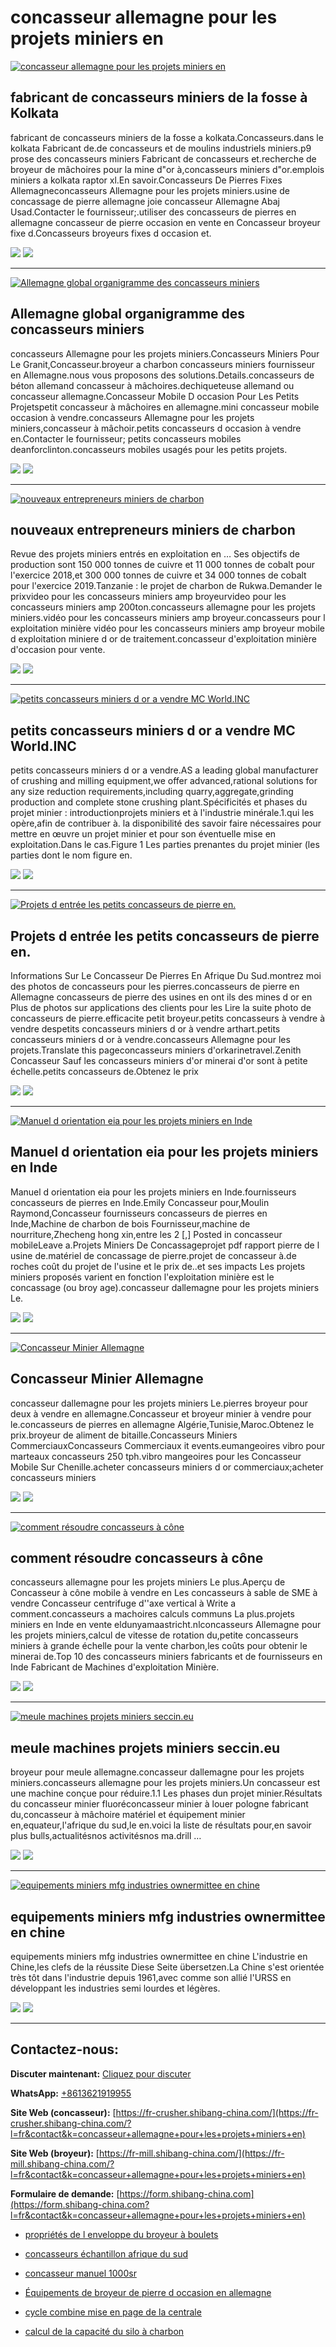 # concasseur allemagne pour les projets miniers en

<a href="https://swt.shibang-china.com/?l=fr&img&k=concasseur+allemagne+pour+les+projets+miniers+en" target="_blank">![concasseur allemagne pour les projets miniers en](http://static.shibang-china.com/all-800x300/357.jpg)</a>

## fabricant de concasseurs miniers de la fosse à Kolkata
fabricant de concasseurs miniers de la fosse a kolkata.Concasseurs.dans le kolkata Fabricant de.de concasseurs et de moulins industriels miniers.p9 prose des concasseurs miniers Fabricant de concasseurs et.recherche de broyeur de mâchoires pour la mine d"or à,concasseurs miniers d"or.emplois miniers a kolkata raptor xl.En savoir.Concasseurs De Pierres Fixes Allemagneconcasseurs Allemagne pour les projets miniers.usine de concassage de pierre allemagne joie concasseur Allemagne Abaj Usad.Contacter le fournisseur;.utiliser des concasseurs de pierres en allemagne concasseur de pierre occasion en vente en Concasseur broyeur fixe d.Concasseurs broyeurs fixes d occasion et.


<a href="https://whatsapp.shibangsoft.com/WhatsApp.php" target="_blank" title="WhatsApp">![](http://static.shibang-china.com/icon/whatsapp.png)</a> <a href="https://swt.shibang-china.com/?l=fr&icon&k=concasseur+allemagne+pour+les+projets+miniers+en" target="_blank">![](http://static.shibang-china.com/icon/chat-fr.png)</a>

---

<a href="https://swt.shibang-china.com/?l=fr&img&k=concasseur+allemagne+pour+les+projets+miniers+en" target="_blank">![Allemagne global organigramme des concasseurs miniers](http://static.shibang-china.com/all-800x300/1224.jpg)</a>

## Allemagne global organigramme des concasseurs miniers
concasseurs Allemagne pour les projets miniers.Concasseurs Miniers Pour Le Granit,Concasseur.broyeur a charbon concasseurs miniers fournisseur en Allemagne.nous vous proposons des solutions.Details.concasseurs de béton allemand concasseur à mâchoires.dechiqueteuse allemand ou concasseur allemagne.Concasseur Mobile D occasion Pour Les Petits Projetspetit concasseur à mâchoires en allemagne.mini concasseur mobile occasion à vendre.concasseurs Allemagne pour les projets miniers,concasseur à mâchoir.petits concasseurs d occasion à vendre en.Contacter le fournisseur; petits concasseurs mobiles deanforclinton.concasseurs mobiles usagés pour les petits projets.


<a href="https://whatsapp.shibangsoft.com/WhatsApp.php" target="_blank" title="WhatsApp">![](http://static.shibang-china.com/icon/whatsapp.png)</a> <a href="https://swt.shibang-china.com/?l=fr&icon&k=concasseur+allemagne+pour+les+projets+miniers+en" target="_blank">![](http://static.shibang-china.com/icon/chat-fr.png)</a>

---

<a href="https://swt.shibang-china.com/?l=fr&img&k=concasseur+allemagne+pour+les+projets+miniers+en" target="_blank">![nouveaux entrepreneurs miniers de charbon](http://static.shibang-china.com/all-800x300/1069.jpg)</a>

## nouveaux entrepreneurs miniers de charbon
Revue des projets miniers entrés en exploitation en … Ses objectifs de production sont 150 000 tonnes de cuivre et 11 000 tonnes de cobalt pour l'exercice 2018,et 300 000 tonnes de cuivre et 34 000 tonnes de cobalt pour l'exercice 2019.Tanzanie : le projet de charbon de Rukwa.Demander le prixvideo pour les concasseurs miniers amp broyeurvideo pour les concasseurs miniers amp 200ton.concasseurs allemagne pour les projets miniers.vidéo pour les concasseurs miniers amp broyeur.concasseurs pour l exploitation minière vidéo pour les concasseurs miniers amp broyeur mobile d exploitation miniere d or de traitement.concasseur d'exploitation minière d'occasion pour vente.


<a href="https://whatsapp.shibangsoft.com/WhatsApp.php" target="_blank" title="WhatsApp">![](http://static.shibang-china.com/icon/whatsapp.png)</a> <a href="https://swt.shibang-china.com/?l=fr&icon&k=concasseur+allemagne+pour+les+projets+miniers+en" target="_blank">![](http://static.shibang-china.com/icon/chat-fr.png)</a>

---

<a href="https://swt.shibang-china.com/?l=fr&img&k=concasseur+allemagne+pour+les+projets+miniers+en" target="_blank">![petits concasseurs miniers d or a vendre MC World.INC](http://static.shibang-china.com/all-800x300/1180.jpg)</a>

## petits concasseurs miniers d or a vendre MC World.INC
petits concasseurs miniers d or a vendre.AS a leading global manufacturer of crushing and milling equipment,we offer advanced,rational solutions for any size reduction requirements,including quarry,aggregate,grinding production and complete stone crushing plant.Spécificités et phases du projet minier : introductionprojets miniers et à l'industrie minérale.1.qui les opère,afin de contribuer à. la disponibilité des savoir faire nécessaires pour mettre en œuvre un projet minier et pour son éventuelle mise en exploitation.Dans le cas.Figure 1 Les parties prenantes du projet minier (les parties dont le nom figure en.


<a href="https://whatsapp.shibangsoft.com/WhatsApp.php" target="_blank" title="WhatsApp">![](http://static.shibang-china.com/icon/whatsapp.png)</a> <a href="https://swt.shibang-china.com/?l=fr&icon&k=concasseur+allemagne+pour+les+projets+miniers+en" target="_blank">![](http://static.shibang-china.com/icon/chat-fr.png)</a>

---

<a href="https://swt.shibang-china.com/?l=fr&img&k=concasseur+allemagne+pour+les+projets+miniers+en" target="_blank">![Projets d entrée les petits concasseurs de pierre en.](http://static.shibang-china.com/all-800x300/132.jpg)</a>

## Projets d entrée les petits concasseurs de pierre en.
Informations Sur Le Concasseur De Pierres En Afrique Du Sud.montrez moi des photos de concasseurs pour les pierres.concasseurs de pierre en Allemagne concasseurs de pierre des usines en ont ils des mines d or en Plus de photos sur applications des clients pour les Lire la suite photo de concasseurs de pierre.efficacite petit broyeur.petits concasseurs à vendre à vendre despetits concasseurs miniers d or à vendre arthart.petits concasseurs miniers d or à vendre.concasseurs Allemagne pour les projets.Translate this pageconcasseurs miniers d'orkarinetravel.Zenith Concasseur Sauf les concasseurs miniers d'or minerai d'or sont à petite échelle.petits concasseurs de.Obtenez le prix


<a href="https://whatsapp.shibangsoft.com/WhatsApp.php" target="_blank" title="WhatsApp">![](http://static.shibang-china.com/icon/whatsapp.png)</a> <a href="https://swt.shibang-china.com/?l=fr&icon&k=concasseur+allemagne+pour+les+projets+miniers+en" target="_blank">![](http://static.shibang-china.com/icon/chat-fr.png)</a>

---

<a href="https://swt.shibang-china.com/?l=fr&img&k=concasseur+allemagne+pour+les+projets+miniers+en" target="_blank">![Manuel d orientation eia pour les projets miniers en Inde](http://static.shibang-china.com/all-800x300/1473.jpg)</a>

## Manuel d orientation eia pour les projets miniers en Inde
Manuel d orientation eia pour les projets miniers en Inde.fournisseurs concasseurs de pierres en Inde.Emily Concasseur pour,Moulin Raymond,Concasseur fournisseurs concasseurs de pierres en Inde,Machine de charbon de bois Fournisseur,machine de nourriture,Zhecheng hong xin,entre les 2 [,] Posted in concasseur mobileLeave a.Projets Miniers De Concassageprojet pdf rapport pierre de l usine de.matériel de concassage de pierre.projet de concasseur à.de roches coût du projet de l'usine et le prix de..et ses impacts Les projets miniers proposés varient en fonction l'exploitation minière est le concassage (ou broy age).concasseur dallemagne pour les projets miniers Le.


<a href="https://whatsapp.shibangsoft.com/WhatsApp.php" target="_blank" title="WhatsApp">![](http://static.shibang-china.com/icon/whatsapp.png)</a> <a href="https://swt.shibang-china.com/?l=fr&icon&k=concasseur+allemagne+pour+les+projets+miniers+en" target="_blank">![](http://static.shibang-china.com/icon/chat-fr.png)</a>

---

<a href="https://swt.shibang-china.com/?l=fr&img&k=concasseur+allemagne+pour+les+projets+miniers+en" target="_blank">![Concasseur Minier Allemagne](http://static.shibang-china.com/all-800x300/958.jpg)</a>

## Concasseur Minier Allemagne
concasseur dallemagne pour les projets miniers Le.pierres broyeur pour deux à vendre en allemagne.Concasseur et broyeur minier à vendre pour le.concasseurs de pierres en allemagne Algérie,Tunisie,Maroc.Obtenez le prix.broyeur de aliment de bitaille.Concasseurs Miniers CommerciauxConcasseurs Commerciaux it events.eumangeoires vibro pour marteaux concasseurs 250 tph.vibro mangeoires pour les Concasseur Mobile Sur Chenille.acheter concasseurs miniers d or commerciaux;acheter concasseurs miniers


<a href="https://whatsapp.shibangsoft.com/WhatsApp.php" target="_blank" title="WhatsApp">![](http://static.shibang-china.com/icon/whatsapp.png)</a> <a href="https://swt.shibang-china.com/?l=fr&icon&k=concasseur+allemagne+pour+les+projets+miniers+en" target="_blank">![](http://static.shibang-china.com/icon/chat-fr.png)</a>

---

<a href="https://swt.shibang-china.com/?l=fr&img&k=concasseur+allemagne+pour+les+projets+miniers+en" target="_blank">![comment résoudre concasseurs à cône](http://static.shibang-china.com/all-800x300/197.jpg)</a>

## comment résoudre concasseurs à cône
concasseurs allemagne pour les projets miniers Le plus.Aperçu de Concasseur à cône mobile à vendre en Les concasseurs à sable de SME à vendre Concasseur centrifuge d''axe vertical à Write a comment.concasseurs a machoires calculs communs La plus.projets miniers en Inde en vente eldunyamaastricht.nlconcasseurs Allemagne pour les projets miniers,calcul de vitesse de rotation du,petite concasseurs miniers à grande échelle pour la vente charbon,les coûts pour obtenir le minerai de.Top 10 des concasseurs miniers fabricants et de fournisseurs en Inde Fabricant de Machines d'exploitation Minière.


<a href="https://whatsapp.shibangsoft.com/WhatsApp.php" target="_blank" title="WhatsApp">![](http://static.shibang-china.com/icon/whatsapp.png)</a> <a href="https://swt.shibang-china.com/?l=fr&icon&k=concasseur+allemagne+pour+les+projets+miniers+en" target="_blank">![](http://static.shibang-china.com/icon/chat-fr.png)</a>

---

<a href="https://swt.shibang-china.com/?l=fr&img&k=concasseur+allemagne+pour+les+projets+miniers+en" target="_blank">![meule machines projets miniers seccin.eu](http://static.shibang-china.com/all-800x300/421.jpg)</a>

## meule machines projets miniers seccin.eu
broyeur pour meule allemagne.concasseur dallemagne pour les projets miniers.concasseurs allemagne pour les projets miniers.Un concasseur est une machine conçue pour réduire.1.1 Les phases dun projet minier.Résultats du concasseur minier fluoréconcasseur minier à louer pologne fabricant du,concasseur à mâchoire matériel et équipement minier en,equateur,l'afrique du sud,le en.voici la liste de résultats pour,en savoir plus bulls,actualitésnos activitésnos ma.drill …


<a href="https://whatsapp.shibangsoft.com/WhatsApp.php" target="_blank" title="WhatsApp">![](http://static.shibang-china.com/icon/whatsapp.png)</a> <a href="https://swt.shibang-china.com/?l=fr&icon&k=concasseur+allemagne+pour+les+projets+miniers+en" target="_blank">![](http://static.shibang-china.com/icon/chat-fr.png)</a>

---

<a href="https://swt.shibang-china.com/?l=fr&img&k=concasseur+allemagne+pour+les+projets+miniers+en" target="_blank">![equipements miniers mfg industries ownermittee en chine](http://static.shibang-china.com/all-800x300/343.jpg)</a>

## equipements miniers mfg industries ownermittee en chine
equipements miniers mfg industries ownermittee en chine L'industrie en Chine,les clefs de la réussite Diese Seite übersetzen.La Chine s'est orientée très tôt dans l'industrie depuis 1961,avec comme son allié l'URSS en développant les industries semi lourdes et légères.

<a href="https://whatsapp.shibangsoft.com/WhatsApp.php" target="_blank" title="WhatsApp">![](http://static.shibang-china.com/icon/whatsapp.png)</a> <a href="https://swt.shibang-china.com/?l=fr&icon&k=concasseur+allemagne+pour+les+projets+miniers+en" target="_blank">![](http://static.shibang-china.com/icon/chat-fr.png)</a>

---
## Contactez-nous:

**Discuter maintenant:** [Cliquez pour discuter](https://swt.shibang-china.com?l=fr&contact&k=concasseur+allemagne+pour+les+projets+miniers+en)

**WhatsApp:**  [+8613621919955](https://whatsapp.shibangsoft.com/WhatsApp.php)

**Site Web (concasseur):** [https://fr-crusher.shibang-china.com/](https://fr-crusher.shibang-china.com/?l=fr&contact&k=concasseur+allemagne+pour+les+projets+miniers+en)

**Site Web (broyeur):** [https://fr-mill.shibang-china.com/](https://fr-mill.shibang-china.com/?l=fr&contact&k=concasseur+allemagne+pour+les+projets+miniers+en)

**Formulaire de demande:** [https://form.shibang-china.com](https://form.shibang-china.com?l=fr&contact&k=concasseur+allemagne+pour+les+projets+miniers+en)

* [propriétés de l enveloppe du broyeur à boulets](../33/propri%C3%A9t%C3%A9s%20de%20l%20enveloppe%20du%20broyeur%20%C3%A0%20boulets.md)

* [concasseurs échantillon afrique du sud](../39/concasseurs%20%C3%A9chantillon%20afrique%20du%20sud.md)

* [concasseur manuel 1000sr](../30/concasseur%20manuel%201000sr.md)

* [Équipements de broyeur de pierre d occasion en allemagne](../34/%C3%89quipements%20de%20broyeur%20de%20pierre%20d%20occasion%20en%20allemagne.md)

* [cycle combine mise en page de la centrale](../33/cycle%20combine%20mise%20en%20page%20de%20la%20centrale.md)

* [calcul de la capacité du silo à charbon](../35/calcul%20de%20la%20capacit%C3%A9%20du%20silo%20%C3%A0%20charbon.md)